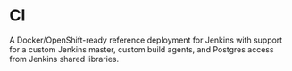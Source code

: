 # CI

A Docker/OpenShift-ready reference deployment for Jenkins with support for a custom Jenkins master, custom build agents, and Postgres access from Jenkins shared libraries.
